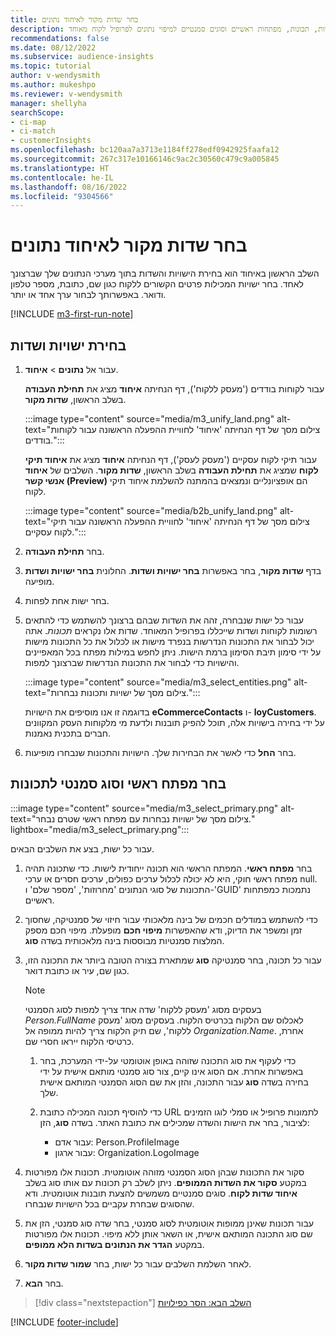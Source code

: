 ```yaml
---
title: בחר שדות מקור לאיחוד נתונים
description: השלב הראשון בתהליך האיחוד הוא בחירת ישויות, תכונות, מפתחות ראשיים וסוגים סמנטיים למיפוי נתונים לפרופיל לקוח מאוחד.
recommendations: false
ms.date: 08/12/2022
ms.subservice: audience-insights
ms.topic: tutorial
author: v-wendysmith
ms.author: mukeshpo
ms.reviewer: v-wendysmith
manager: shellyha
searchScope:
- ci-map
- ci-match
- customerInsights
ms.openlocfilehash: bc120aa7a3713e1184ff278edf0942925faafa12
ms.sourcegitcommit: 267c317e10166146c9ac2c30560c479c9a005845
ms.translationtype: HT
ms.contentlocale: he-IL
ms.lasthandoff: 08/16/2022
ms.locfileid: "9304566"
---
```

# <a name="select-source-fields-for-data-unification"></a>בחר שדות מקור לאיחוד נתונים

השלב הראשון באיחוד הוא בחירת הישויות והשדות בתוך מערכי הנתונים שלך שברצונך לאחד. בחר ישויות המכילות פרטים הקשורים ללקוח כגון שם, כתובת, מספר טלפון ודואר. באפשרותך לבחור ערך אחד או יותר.

[!INCLUDE [m3-first-run-note](includes/m3-first-run-note.md)]

## <a name="select-entities-and-fields"></a>בחירת ישויות ושדות

1. עבור אל **נתונים** > **איחוד**.

   עבור לקוחות בודדים ('מעסק ללקוח'), דף הנחיתה **איחוד** מציג את **תחילת העבודה** בשלב הראשון, **שדות מקור**.

   :::image type="content" source="media/m3_unify_land.png" alt-text="צילום מסך של דף הנחיתה 'איחוד' לחוויית ההפעלה הראשונה עבור לקוחות בודדים.":::

   עבור תיקי לקוח עסקיים ('מעסק לעסק'), דף הנחיתה **איחוד** מציג את **איחוד תיקי לקוח** שמציג את **תחילת העבודה** בשלב הראשון, **שדות מקור**. השלבים של **איחוד אנשי קשר (Preview)** הם אופציונליים ונמצאים בהמתנה להשלמת איחוד תיקי לקוח.

   :::image type="content" source="media/b2b_unify_land.png" alt-text="צילום מסך של דף הנחיתה 'איחוד' לחוויית ההפעלה הראשונה עבור תיקי לקוח עסקיים.":::

1. בחר **תחילת העבודה**.

1. בדף **שדות מקור**, בחר באפשרות **בחר ישויות ושדות**. החלונית **בחר ישויות ושדות** מופיעה.

1. בחר ישות אחת לפחות.

1. עבור כל ישות שנבחרה, זהה את השדות שבהם ברצונך להשתמש כדי להתאים רשומות לקוחות ושדות שייכללו בפרופיל המאוחד. שדות אלו נקראים *תכונות*. אתה יכול לבחור את התכונות הנדרשות בנפרד מישות או לכלול את כל התכונות מישות על ידי סימון תיבת הסימון ברמת הישות. ניתן לחפש במילות מפתח בכל המאפיינים והישויות כדי לבחור את התכונות הנדרשות שברצונך למפות.

   :::image type="content" source="media/m3_select_entities.png" alt-text="צילום מסך של ישויות ותכונות נבחרות.":::

   בדוגמה זו אנו מוסיפים את הישויות **eCommerceContacts** ו- **loyCustomers**. על ידי בחירה בישויות אלה, תוכל להפיק תובנות ולדעת מי מלקוחות העסק המקוונים חברים בתכנית נאמנות.

1. בחר **החל** כדי לאשר את הבחירות שלך. הישויות והתכונות שנבחרו מופיעות.

## <a name="select-primary-key-and-semantic-type-for-attributes"></a>בחר מפתח ראשי וסוג סמנטי לתכונות

   :::image type="content" source="media/m3_select_primary.png" alt-text="צילום מסך של ישויות נבחרות עם מפתח ראשי שטרם נבחר." lightbox="media/m3_select_primary.png":::

עבור כל ישות, בצע את השלבים הבאים.

1. בחר **מפתח ראשי**. המפתח הראשי הוא תכונה ייחודית לישות. כדי שתכונה תהיה מפתח ראשי חוקי, היא לא יכולה לכלול ערכים כפולים, ערכים חסרים או ערכי null. התכונות של סוגי הנתונים 'מחרוזות', 'מספר שלם' ו-'GUID' נתמכות כמפתחות ראשיים.

1. כדי להשתמש במודלים חכמים של בינה מלאכותי עבור חיזוי של סמנטיקה, שחסוך זמן ומשפר את הדיוק, ודא שהאפשרות **מיפוי חכם** מופעלת. מיפוי חכם מספק המלצות סמנטיות מבוססות בינה מלאכותית בשדה **סוג**.

1. עבור כל תכונה, בחר סמנטיקה **סוג** שמתארת בצורה הטובה ביותר את התכונה הזו, כגון שם, עיר או כתובת דואר.

   > [!NOTE]
   > בעסקים מסוג 'מעסק ללקוח' שדה אחד צריך למפות לסוג הסמנטי *Person.FullName* לאכלוס שם הלקוח בכרטיס הלקוח. בעסקים מסוג 'מעסק ללקוח', שם תיק הלקוח צריך להיות ממופה אל *Organization.Name*. אחרת, כרטיסי הלקוח ייראו חסרי שם.

   1. כדי לעקוף את סוג התכונה שזוהה באופן אוטומטי על-ידי המערכת, בחר באפשרות אחרת. אם הסוג אינו קיים, צור סוג סמנטי מותאם אישית על ידי בחירה בשדה **סוג** עבור התכונה, והזן את שם הסוג הסמנטי המותאם אישית שלך.

   1. כדי להוסיף תכונה המכילה כתובת URL לתמונות פרופיל או סמלי לוגו הזמינים לציבור, בחר את הישות והשדה שמכילים את כתובת האתר. בשדה **סוג**, הזן:
      - עבור אדם: Person.ProfileImage
      - עבור ארגון: Organization.LogoImage

1. סקור את התכונות שבהן הסוג הסמנטי מזוהה אוטומטית. תכונות אלו מפורטות במקטע **סקור את השדות הממופים**. ניתן לשלב רק תכונות עם אותו סוג בשלב **איחוד שדות לקוח**. סוגים סמנטיים משמשים להצעת תובנות אוטומטית. ודא שהסוגים שבחרת עקביים בכל הישויות שנבחרו.

1. עבור תכונות שאינן ממופות אוטומטית לסוג סמנטי, בחר שדה סוג סמנטי, הזן את שם סוג התכונה המותאם אישית, או השאר אותן ללא מיפוי. תכונות אלו מפורטות במקטע **הגדר את הנתונים בשדות הלא ממופים**.

1. לאחר השלמת השלבים עבור כל ישות, בחר **שמור שדות מקור**.

1. בחר **הבא**.

> [!div class="nextstepaction"]
> [השלב הבא: הסר כפילויות](remove-duplicates.md)

[!INCLUDE [footer-include](includes/footer-banner.md)]
